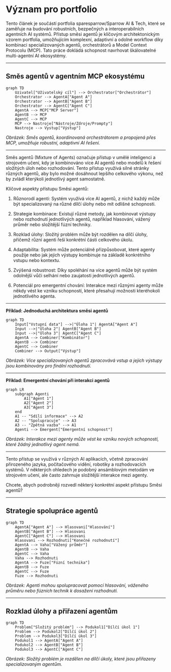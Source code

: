 # Význam pro portfolio

Tento článek je součástí portfolia sparesparrow/Sparrow AI & Tech, které se zaměřuje na budování robustních, bezpečných a interoperabilních agentních AI systémů. Přístup směsi agentů je klíčovým architektonickým vzorem portfolia, umožňujícím komplexní, adaptivní a odolné workflow díky kombinaci specializovaných agentů, orchestrátorů a Model Context Protocolu (MCP). Tato práce dokládá schopnost navrhovat škálovatelné multi-agentní AI ekosystémy.

---

## Směs agentů v agentním MCP ekosystému

```mermaid
graph TD
    Uzivatel["Uživatelský cíl"] --> Orchestrator["Orchestrátor"]
    Orchestrator --> AgentA["Agent A"]
    Orchestrator --> AgentB["Agent B"]
    Orchestrator --> AgentC["Agent C"]
    AgentA --> MCP["MCP Server"]
    AgentB --> MCP
    AgentC --> MCP
    MCP --> Nastroje["Nástroje/Zdroje/Prompty"]
    Nastroje --> Vystup["Výstup"]
```

_Obrázek: Směs agentů, koordinovaná orchestrátorem a propojená přes MCP, umožňuje robustní, adaptivní AI řešení._

---

Směs agentů (Mixture of Agents) označuje přístup v umělé inteligenci a strojovém učení, kdy je kombinováno více AI agentů nebo modelů k řešení složitých úloh nebo rozhodování. Tento přístup využívá silné stránky různých agentů, aby bylo možné dosáhnout lepšího celkového výkonu, než by zvládl kterýkoli jednotlivý agent samostatně.

Klíčové aspekty přístupu Směsi agentů:

1. Různorodí agenti: Systém využívá více AI agentů, z nichž každý může být specializovaný na různé dílčí úlohy nebo mít odlišné schopnosti.

2. Strategie kombinace: Existují různé metody, jak kombinovat výstupy nebo rozhodnutí jednotlivých agentů, například hlasování, vážený průměr nebo složitější fúzní techniky.

3. Rozklad úlohy: Složitý problém může být rozdělen na dílčí úlohy, přičemž různí agenti řeší konkrétní části celkového úkolu.

4. Adaptabilita: Systém může potenciálně přizpůsobovat, které agenty použije nebo jak jejich výstupy kombinuje na základě konkrétního vstupu nebo kontextu.

5. Zvýšená robustnost: Díky spoléhání na více agentů může být systém odolnější vůči selhání nebo zaujatosti jednotlivých agentů.

6. Potenciál pro emergentní chování: Interakce mezi různými agenty může někdy vést ke vzniku schopností, které přesahují možnosti kteréhokoli jednotlivého agenta.

---

**Příklad: Jednoduchá architektura směsi agentů**

```mermaid
graph TD
    Input["Vstupní data"] -->|"Úloha 1"| AgentA["Agent A"]
    Input -->|"Úloha 2"| AgentB["Agent B"]
    Input -->|"Úloha 3"| AgentC["Agent C"]
    AgentA --> Combiner["Kombinátor"]
    AgentB --> Combiner
    AgentC --> Combiner
    Combiner --> Output["Výstup"]
```

_Obrázek: Více specializovaných agentů zpracovává vstup a jejich výstupy jsou kombinovány pro finální rozhodnutí._

---

**Příklad: Emergentní chování při interakci agentů**

```mermaid
graph LR
    subgraph Agenti
        A1["Agent 1"]
        A2["Agent 2"]
        A3["Agent 3"]
    end
    A1 -- "Sdílí informace" --> A2
    A2 -- "Spolupracuje" --> A3
    A3 -- "Zpětná vazba" --> A1
    Agenti --> Emergent["Emergentní schopnost"]
```

_Obrázek: Interakce mezi agenty může vést ke vzniku nových schopností, které žádný jednotlivý agent nemá._

---

Tento přístup se využívá v různých AI aplikacích, včetně zpracování přirozeného jazyka, počítačového vidění, robotiky a rozhodovacích systémů. V některých ohledech je podobný ansámblovým metodám ve strojovém učení, ale často zahrnuje složitější interakce mezi agenty.

Chcete, abych podrobněji rozvedl některý konkrétní aspekt přístupu Směsi agentů?

---

## Strategie spolupráce agentů

```mermaid
graph TD
    AgentA["Agent A"] --> Hlasovani["Hlasování"]
    AgentB["Agent B"] --> Hlasovani
    AgentC["Agent C"] --> Hlasovani
    Hlasovani --> Rozhodnuti["Konečné rozhodnutí"]
    AgentA --> Vaha["Vážený průměr"]
    AgentB --> Vaha
    AgentC --> Vaha
    Vaha --> Rozhodnuti
    AgentA --> Fuze["Fúzní technika"]
    AgentB --> Fuze
    AgentC --> Fuze
    Fuze --> Rozhodnuti
```

_Obrázek: Agenti mohou spolupracovat pomocí hlasování, váženého průměru nebo fúzních technik k dosažení rozhodnutí._

---

## Rozklad úlohy a přiřazení agentům

```mermaid
graph TD
    Problem["Složitý problém"] --> Podukol1["Dílčí úkol 1"]
    Problem --> Podukol2["Dílčí úkol 2"]
    Problem --> Podukol3["Dílčí úkol 3"]
    Podukol1 --> AgentA["Agent A"]
    Podukol2 --> AgentB["Agent B"]
    Podukol3 --> AgentC["Agent C"]
```

_Obrázek: Složitý problém je rozdělen na dílčí úkoly, které jsou přiřazeny specializovaným agentům._
